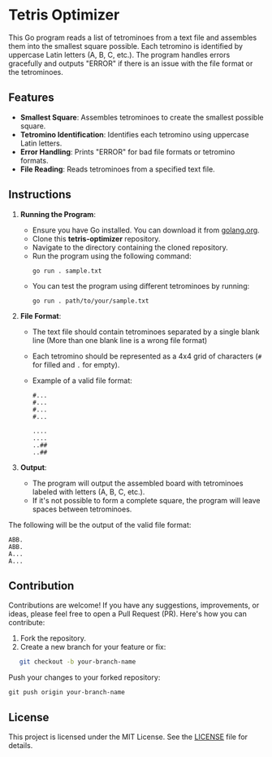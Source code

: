 # Tetris Optimizer

This Go program reads a list of tetrominoes from a text file and assembles them into the smallest square possible. Each tetromino is identified by uppercase Latin letters (A, B, C, etc.). The program handles errors gracefully and outputs "ERROR" if there is an issue with the file format or the tetrominoes.

## Features
- **Smallest Square**: Assembles tetrominoes to create the smallest possible square.
- **Tetromino Identification**: Identifies each tetromino using uppercase Latin letters.
- **Error Handling**: Prints "ERROR" for bad file formats or tetromino formats.
- **File Reading**: Reads tetrominoes from a specified text file.

## Instructions

1. **Running the Program**:
   - Ensure you have Go installed. You can download it from [golang.org](https://golang.org/dl/).
   - Clone this **tetris-optimizer** repository.
   - Navigate to the directory containing the cloned repository.
   - Run the program using the following command:
     ```console
     go run . sample.txt
     ```
   - You can test the program using different tetrominoes by running:
     ```console
     go run . path/to/your/sample.txt
     ```   

2. **File Format**:
   - The text file should contain tetrominoes separated by a single blank line (More than one blank line is a wrong file format)
   - Each tetromino should be represented as a 4x4 grid of characters (`#` for filled and `.` for empty).
   - Example of a valid file format:

     ```
     #...
     #...
     #...
     #...

     ....
     ....
     ..##
     ..##
     ```

3. **Output**:
   - The program will output the assembled board with tetrominoes labeled with letters (A, B, C, etc.).
   - If it's not possible to form a complete square, the program will leave spaces between tetrominoes.

The following will be the output of the valid file format: 

```
ABB.
ABB.
A...
A...
```

## Contribution
Contributions are welcome! If you have any suggestions, improvements, or ideas, please feel free to open a Pull Request (PR). Here's how you can contribute:

1. Fork the repository.
2. Create a new branch for your feature or fix:
```bash
   git checkout -b your-branch-name
```
Push your changes to your forked repository:

```console
git push origin your-branch-name
```

## License

This project is licensed under the MIT License. See the [LICENSE](./LICENSE) file for details.